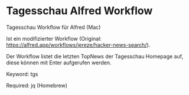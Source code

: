 # Tagesschau Alfred Workflow 
Tagesschau Workflow für Alfred (Mac)


Ist ein modifizierter Workflow (Original: https://alfred.app/workflows/jereze/hacker-news-search/).

Der Workflow listet die letzten TopNews der Tagesschau Homepage auf, diese können mit Enter aufgerufen werden.


Keyword: tgs

Required: jq (Homebrew)
